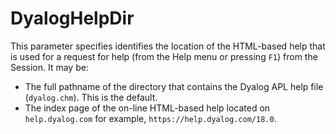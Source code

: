# DyalogHelpDir

This parameter specifies identifies the location of the HTML-based help that is used for a request for help (from the Help menu or pressing `F1`) from the Session. It may be:

- The full pathname of the directory that contains the Dyalog APL help file (`dyalog.chm`). This is the default.
- The index page of the on-line HTML-based help located on `help.dyalog.com` for example, `https://help.dyalog.com/18.0`.

